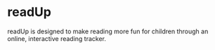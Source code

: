 # readUp
readUp is designed to make reading more fun for children through an online, interactive reading tracker.
